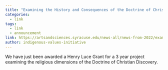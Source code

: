 ```yaml
---
title: "Examining the History and Consequences of the Doctrine of Christian Discovery"
categories:
  - link
tags:
  - link
  - announcement
link: https://artsandsciences.syracuse.edu/news-all/news-from-2022/examining-the-history-and-consequences-of-the-doctrine-of-christian-discovery/
author: indigenous-values-initiative
---
```

We have just been awarded a Henry Luce Grant for a 3 year project examining the religious dimensions of the Doctrine of Christian Discovery.
